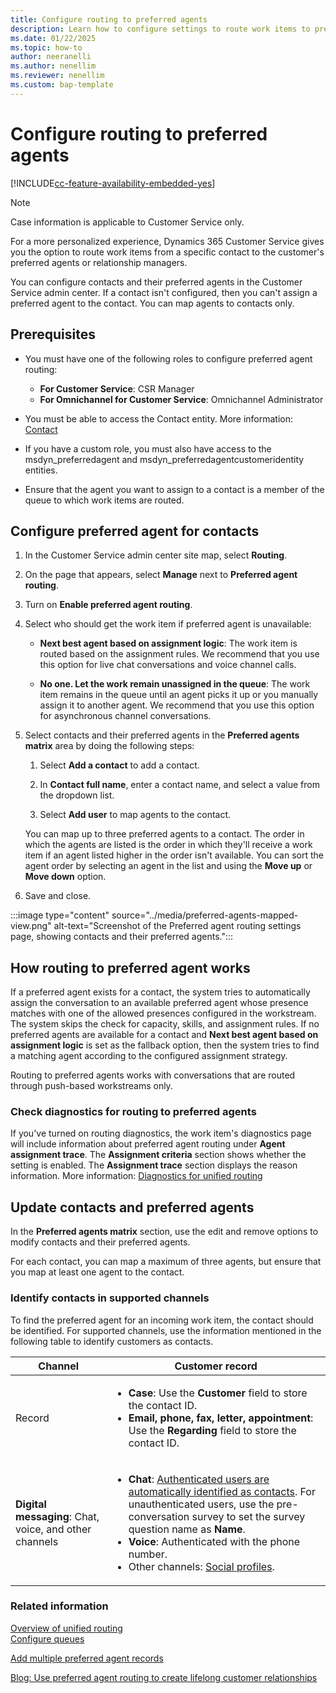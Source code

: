 ```yaml
---
title: Configure routing to preferred agents
description: Learn how to configure settings to route work items to preferred agents in Customer Service.
ms.date: 01/22/2025
ms.topic: how-to
author: neeranelli
ms.author: nenellim
ms.reviewer: nenellim
ms.custom: bap-template
---
```


# Configure routing to preferred agents

[!INCLUDE[cc-feature-availability-embedded-yes](../../includes/cc-feature-availability-embedded-yes.md)]

> [!NOTE]
> Case information is applicable to Customer Service only.

For a more personalized experience, Dynamics 365 Customer Service gives you the option to route work items from a specific contact to the customer's preferred agents or relationship managers.

You can configure contacts and their preferred agents in the Customer Service admin center. If a contact isn't configured, then you can't assign a preferred agent to the contact. You can map agents to contacts only.

## Prerequisites

- You must have one of the following roles to configure preferred agent routing:
  - **For Customer Service**: CSR Manager
  - **For Omnichannel for Customer Service**: Omnichannel Administrator

- You must be able to access the Contact entity. More information: [Contact](/dynamics365/customerengagement/on-premises/developer/entities/contact?view=op-9-1&preserve-view=true)
- If you have a custom role, you must also have access to the msdyn_preferredagent and msdyn_preferredagentcustomeridentity entities.
- Ensure that the agent you want to assign to a contact is a member of the queue to which work items are routed.

## Configure preferred agent for contacts

1. In the Customer Service admin center site map, select **Routing**.

1. On the page that appears, select **Manage** next to **Preferred agent routing**.

1. Turn on **Enable preferred agent routing**.

1. Select who should get the work item if preferred agent is unavailable:

   - **Next best agent based on assignment logic**: The work item is routed based on the assignment rules. We recommend that you use this option for live chat conversations and voice channel calls.

   - **No one. Let the work remain unassigned in the queue**: The work item remains in the queue until an agent picks it up or you manually assign it to another agent. We recommend that you use this option for asynchronous channel conversations.

1. Select contacts and their preferred agents in the **Preferred agents matrix** area by doing the following steps:

      1. Select **Add a contact** to add a contact.

      1. In **Contact full name**, enter a contact name, and select a value from the dropdown list.

      1. Select **Add user** to map agents to the contact.

   You can map up to three preferred agents to a contact. The order in which the agents are listed is the order in which they'll receive a work item if an agent listed higher in the order isn't available. You can sort the agent order by selecting an agent in the list and using the **Move up** or **Move down** option.

1. Save and close.

  :::image type="content" source="../media/preferred-agents-mapped-view.png" alt-text="Screenshot of the Preferred agent routing settings page, showing contacts and their preferred agents.":::

## How routing to preferred agent works

If a preferred agent exists for a contact, the system tries to automatically assign the conversation to an available preferred agent whose presence matches with one of the allowed presences configured in the workstream. The system skips the check for capacity, skills, and assignment rules. If no preferred agents are available for a contact and **Next best agent based on assignment logic** is set as the fallback option, then the system tries to find a matching agent according to the configured assignment strategy.

Routing to preferred agents works with conversations that are routed through push-based workstreams only.

### Check diagnostics for routing to preferred agents

If you've turned on routing diagnostics, the work item's diagnostics page will include information about preferred agent routing under **Agent assignment trace**. The **Assignment criteria** section shows whether the setting is enabled. The **Assignment trace** section displays the reason information. More information: [Diagnostics for unified routing](unified-routing-diagnostics.md)

## Update contacts and preferred agents

In the **Preferred agents matrix** section, use the edit and remove options to modify contacts and their preferred agents.

For each contact, you can map a maximum of three agents, but ensure that you map at least one agent to the contact.

### Identify contacts in supported channels

To find the preferred agent for an incoming work item, the contact should be identified. For supported channels, use the information mentioned in the following table to identify customers as contacts.

|Channel|Customer record|
|-------|---------------|
|Record |<ul><li>**Case**: Use the **Customer** field to store the contact ID.</li><li>**Email, phone, fax, letter, appointment**: Use the **Regarding** field to store the contact ID. </li></ul>|
|**Digital messaging**: Chat, voice, and other channels|<ul><li> **Chat**: [Authenticated users are automatically identified as contacts](record-identification-rule.md). For unauthenticated users, use the pre-conversation survey to set the survey question name as **Name**.</li><li>**Voice**: Authenticated with the phone number.</li><li>Other channels: [Social profiles](../use/supported-channels-social-profiles.md). </li></ul> |


### Related information

[Overview of unified routing](overview-unified-routing.md)  
[Configure queues](queues-omnichannel.md)  

[Add multiple preferred agent records](../develop/add-multiple-preferred-agent-records.md)  

[Blog: Use preferred agent routing to create lifelong customer relationships](https://cloudblogs.microsoft.com/dynamics365/it/2022/09/06/use-preferred-agent-routing-to-create-lifelong-customer-relationships/)
